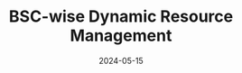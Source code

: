 ---
title: "BSC-wise Dynamic Resource Management"
collection: talks
permalink: /talks/2024-05-15-BSC-wise-Dynamic-Resource-Management
type: "seminar"
location: "Hamburg, Germany"
date: 2024-05-15
venue: 'Invited talk in the &quot; &quot; session of ISC24)'
url: 'https://app.swapcard.com/widget/event/isc-high-performance-2024/planning/UGxhbm5pbmdfMTkxMTk0MQ=='
---